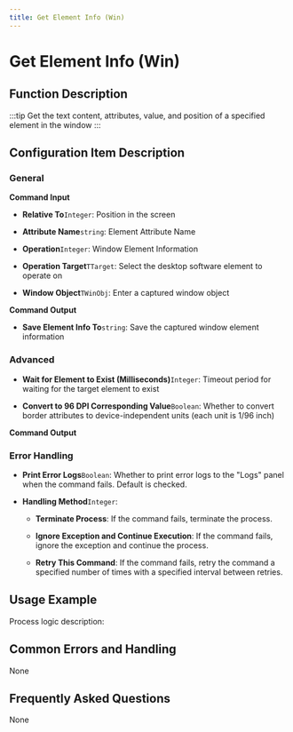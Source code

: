 ```yaml
---
title: Get Element Info (Win)
---
```


# Get Element Info (Win)

## Function Description

:::tip 
Get the text content, attributes, value, and position of a specified element in the window
:::

## Configuration Item Description

### General

**Command Input**

- **Relative To**`Integer`: Position in the screen

- **Attribute Name**`string`: Element Attribute Name

- **Operation**`Integer`: Window Element Information

- **Operation Target**`TTarget`: Select the desktop software element to operate on

- **Window Object**`TWinObj`: Enter a captured window object


**Command Output**

- **Save Element Info To**`string`: Save the captured window element information

### Advanced

- **Wait for Element to Exist (Milliseconds)**`Integer`: Timeout period for waiting for the target element to exist

- **Convert to 96 DPI Corresponding Value**`Boolean`: Whether to convert border attributes to device-independent units (each unit is 1/96 inch)


**Command Output**

### Error Handling

- **Print Error Logs**`Boolean`: Whether to print error logs to the "Logs" panel when the command fails. Default is checked. 

- **Handling Method**`Integer`:

    - **Terminate Process**: If the command fails, terminate the process.

    - **Ignore Exception and Continue Execution**: If the command fails, ignore the exception and continue the process.

    - **Retry This Command**: If the command fails, retry the command a specified number of times with a specified interval between retries.

## Usage Example

Process logic description:

## Common Errors and Handling

None

## Frequently Asked Questions

None

